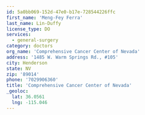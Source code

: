 ```yaml
---
id: 5a0bb069-152d-47e0-b17e-728544226ffc
first_name: 'Meng-Fey Ferra'
last_name: Lin-Duffy
license_type: DO
services:
  - general-surgery
category: doctors
org_name: 'Comprehensive Cancer Center of Nevada'
address: '1485 W. Warm Springs Rd., #105'
city: Henderson
state: NV
zip: '89014'
phone: '7029906360'
title: 'Comprehensive Cancer Center of Nevada'
_geoloc:
  lat: 36.0561
  lng: -115.046
---
```

